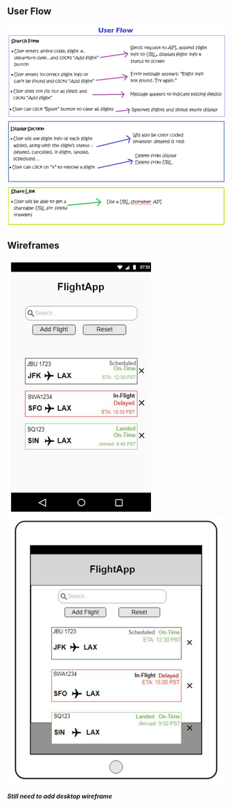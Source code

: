 ## User Flow
![alt text](img/UserFlow.png)

## Wireframes

![alt text](img/wireframe-mobile.JPG)
![alt text](img/wireframe-tablet.JPG)

**_Still need to add desktop wireframe_**
